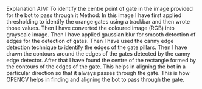 Explanation
AIM: To identify the centre point of gate in the image provided for the bot to pass through it 
Method:
In this image I have first applied thresholding to identify the orange gates using a trackbar and then wrote those values. Then I have converted the coloured image (RGB) into grayscale image. Then I have applied gaussian blur for smooth detection of edges for the detection of gates. Then I have used the canny edge detection technique to identify the edges of the gate pillars. Then I have drawn the contours around the edges of the gates detected by the canny edge detector. After that I have found the centre of the rectangle formed by the contours of the edges of the gate. This helps in aligning the bot in a particular direction so that it always passes through the gate. This is how OPENCV helps in finding and aligning the bot to pass through the gate.
